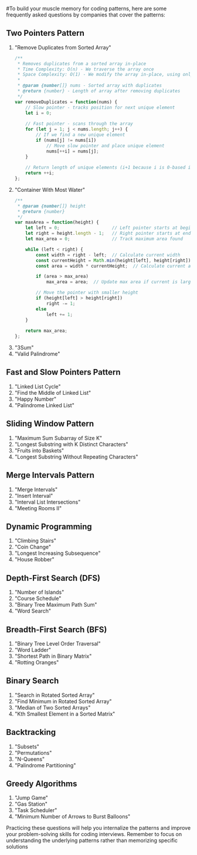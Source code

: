#To build your muscle memory for coding patterns, here are some frequently asked questions by companies that cover the patterns:

## Two Pointers Pattern

1. "Remove Duplicates from Sorted Array"
    ``` javascript
    /**
     * Removes duplicates from a sorted array in-place
     * Time Complexity: O(n) - We traverse the array once
     * Space Complexity: O(1) - We modify the array in-place, using only constant extra space
     * 
     * @param {number[]} nums - Sorted array with duplicates
     * @return {number} - Length of array after removing duplicates
     */
    var removeDuplicates = function(nums) {
        // Slow pointer - tracks position for next unique element
        let i = 0;
        
        // Fast pointer - scans through the array
        for (let j = 1; j < nums.length; j++) {
            // If we find a new unique element
            if (nums[j] != nums[i]) 
                // Move slow pointer and place unique element
                nums[++i] = nums[j];
        }
        
        // Return length of unique elements (i+1 because i is 0-based index)
        return ++i;
    };
    ```
2. "Container With Most Water"
    ``` javascript
    /** 
     * @param {number[]} height
     * @return {number}
     */
    var maxArea = function(height) {
        let left = 0;                    // Left pointer starts at beginning
        let right = height.length - 1;   // Right pointer starts at end
        let max_area = 0;                // Track maximum area found

        while (left < right) {
            const width = right - left;  // Calculate current width
            const currentHeight = Math.min(height[left], height[right]);  // Height is min of two sides
            const area = width * currentHeight;  // Calculate current area

            if (area > max_area) 
                max_area = area;  // Update max area if current is larger

            // Move the pointer with smaller height
            if (height[left] > height[right]) 
                right -= 1;
            else 
                left += 1;
        }
        
        return max_area;
    };
    ```
3. "3Sum"
4. "Valid Palindrome"

## Fast and Slow Pointers Pattern

1. "Linked List Cycle"
2. "Find the Middle of Linked List"
3. "Happy Number"
4. "Palindrome Linked List"

## Sliding Window Pattern

1. "Maximum Sum Subarray of Size K"
2. "Longest Substring with K Distinct Characters"
3. "Fruits into Baskets"
4. "Longest Substring Without Repeating Characters"

## Merge Intervals Pattern

1. "Merge Intervals"
2. "Insert Interval"
3. "Interval List Intersections"
4. "Meeting Rooms II"

## Dynamic Programming

1. "Climbing Stairs"
2. "Coin Change"
3. "Longest Increasing Subsequence"
4. "House Robber"

## Depth-First Search (DFS)

1. "Number of Islands"
2. "Course Schedule"
3. "Binary Tree Maximum Path Sum"
4. "Word Search"

## Breadth-First Search (BFS)

1. "Binary Tree Level Order Traversal"
2. "Word Ladder"
3. "Shortest Path in Binary Matrix"
4. "Rotting Oranges"

## Binary Search

1. "Search in Rotated Sorted Array"
2. "Find Minimum in Rotated Sorted Array"
3. "Median of Two Sorted Arrays"
4. "Kth Smallest Element in a Sorted Matrix"

## Backtracking

1. "Subsets"
2. "Permutations"
3. "N-Queens"
4. "Palindrome Partitioning"

## Greedy Algorithms

1. "Jump Game"
2. "Gas Station"
3. "Task Scheduler"
4. "Minimum Number of Arrows to Burst Balloons"

Practicing these questions will help you internalize the patterns and improve your problem-solving skills for coding interviews. Remember to focus on understanding the underlying patterns rather than memorizing specific solutions

